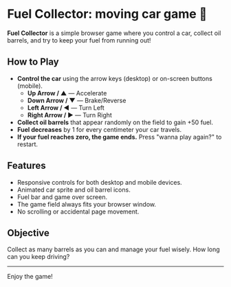 # Fuel Collector: moving car game 🚗

**Fuel Collector** is a simple browser game where you control a car, collect oil barrels, and try to keep your fuel from running out!

## How to Play

- **Control the car** using the arrow keys (desktop) or on-screen buttons (mobile).
    - **Up Arrow / ▲** — Accelerate
    - **Down Arrow / ▼** — Brake/Reverse
    - **Left Arrow / ◀** — Turn Left
    - **Right Arrow / ▶** — Turn Right
- **Collect oil barrels** that appear randomly on the field to gain +50 fuel.
- **Fuel decreases** by 1 for every centimeter your car travels.
- **If your fuel reaches zero, the game ends.** Press "wanna play again?" to restart.

## Features

- Responsive controls for both desktop and mobile devices.
- Animated car sprite and oil barrel icons.
- Fuel bar and game over screen.
- The game field always fits your browser window.
- No scrolling or accidental page movement.

## Objective

Collect as many barrels as you can and manage your fuel wisely. How long can you keep driving?

---

Enjoy the game!

